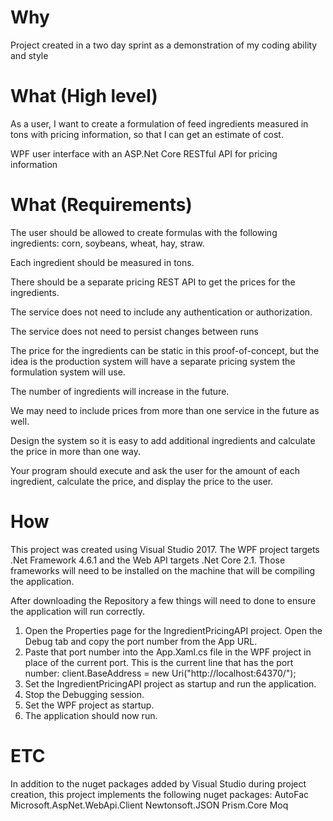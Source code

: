# Why
Project created in a two day sprint as a demonstration of my coding ability and style

# What (High level)

As a user, I want to create a formulation of feed ingredients measured in tons with pricing information, so that I can get an estimate of cost.

WPF user interface with an ASP.Net Core RESTful API for pricing information

# What (Requirements)

The user should be allowed to create formulas with the following ingredients: corn, soybeans, wheat, hay, straw. 

Each ingredient should be measured in tons. 

There should be a separate pricing REST API to get the prices for the ingredients. 

The service does not need to include any authentication or authorization. 

The service does not need to persist changes between runs

The price for the ingredients can be static in this proof-of-concept, but the idea is the production system will have a separate pricing system the formulation system will use. 

The number of ingredients will increase in the future.

We may need to include prices from more than one service in the future as well. 

Design the system so it is easy to add additional ingredients and calculate the price in more than one way.

Your program should execute and ask the user for the amount of each ingredient, calculate the price, and display the price to the user. 

# How

This project was created using Visual Studio 2017.  The WPF project targets .Net Framework 4.6.1 and the Web API targets .Net Core 2.1.  Those frameworks will need to be installed on the machine that will be compiling the application.

After downloading the Repository a few things will need to done to ensure the application will run correctly.
1.	Open the Properties page for the IngredientPricingAPI project.  Open the Debug tab and copy the port number from the App URL.
2.	Paste that port number into the App.Xaml.cs file in the WPF project in place of the current port.  This is the current line that has the port number: client.BaseAddress = new Uri("http://localhost:64370/");
3.	Set the IngredientPricingAPI project as startup and run the application.
4.	Stop the Debugging session.
5.	Set the WPF project as startup.  
6.	The application should now run.


# ETC

In addition to the nuget packages added by Visual Studio during project creation, this project implements the following nuget packages:
AutoFac
Microsoft.AspNet.WebApi.Client
Newtonsoft.JSON
Prism.Core
Moq
